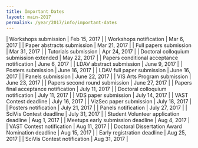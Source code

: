 ```yaml
---
title: Important Dates
layout: main-2017
permalink: /year/2017/info/important-dates
---
```


| Workshops submission                                 | Feb 15, 2017 |
| Workshops notification                               | Mar 6, 2017  |
| Paper abstracts submission                           | Mar 21, 2017 |
| Full papers submission                               | Mar 31, 2017 |
| Tutorials submission                                 | Apr 24, 2017 |
| Doctoral colloquium submission extended              | May 22, 2017 |
| Papers conditional acceptance notification           | June 6, 2017 |
| LDAV abstract submission                             | June 9, 2017 |
| Posters submission                                   | June 16, 2017 |
| LDAV full paper submission                           | June 16, 2017 |
| Panels submission                                    | June 22, 2017 |
| VIS Arts Program submission                          | June 23, 2017 |
| Papers second round submission                       | June 27, 2017 |
| Papers final acceptance notification                 | July 11, 2017 |
| Doctoral colloquium notification                     | July 11, 2017 |
| VDS paper submission                                 | July 14, 2017 |
| VAST Contest deadline                                | July 16, 2017 |
| VizSec paper submission                              | July 18, 2017 |
| Posters notification                                 | July 21, 2017 |
| Panels notification                                  | July 27, 2017 |
| SciVis Contest deadline                              | July 31, 2017 |
| Student Volunteer application deadline               | Aug 1, 2017   |
| Meetups early submission deadline                    | Aug 4, 2017   |
| VAST Contest notification                            | Aug 11, 2017  |
| Doctoral Dissertation Award Nomination deadline      | Aug 15, 2017  |
| Early registration deadline                          | Aug 25, 2017  |
| SciVis Contest notification                          | Aug 31, 2017  |


<script src="important-dates.js"></script>
